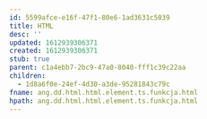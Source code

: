 ```yaml
---
id: 5599afce-e16f-47f1-80e6-1ad3631c5039
title: HTML
desc: ''
updated: 1612939306371
created: 1612939306371
stub: true
parent: c1a4ebb7-2bc9-47a0-8040-fff1c39c22aa
children:
  - 1d8a6f0e-24ef-4d30-a3de-95281843c79c
fname: ang.dd.html.html.element.ts.funkcja.html
hpath: ang.dd.html.html.element.ts.funkcja.html
---
```



